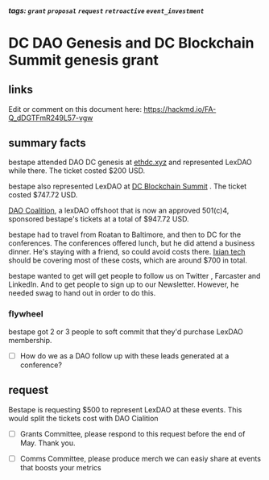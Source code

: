 ##### tags: `grant` `proposal` `request` `retroactive` `event_investment`

# DC DAO Genesis and DC Blockchain Summit genesis grant

## links

Edit or comment on this document here: https://hackmd.io/FA-Q_dDGTFmR249L57-vgw

## summary facts

bestape attended DAO DC genesis at [ethdc.xyz](ethdc.xyz) and represented LexDAO while there. The ticket costed $200 USD.

bestape also represented LexDAO at [DC Blockchain Summit](https://dcblockchainsummit.com/) . The ticket costed $747.72 USD.

[DAO Coalition](https://daocoalition.org), a lexDAO offshoot that is now an approved 501(c)4, sponsored bestape's tickets at a total of $947.72 USD.

bestape had to travel from Roatan to Baltimore, and then to DC for the conferences. The conferences offered lunch, but he did attend a business dinner. He's staying with a friend, so could avoid costs there. [Ixian tech](https://ixian.tech) should be covering most of these costs, which are around $700 in total.

bestape wanted to get will get people to follow us on Twitter , Farcaster and LinkedIn. And to get people to sign up to our Newsletter. However, he needed swag to hand out in order to do this.

### flywheel

bestape got 2 or 3 people to soft commit that they'd purchase LexDAO membership.

- [ ] How do we as a DAO follow up with these leads generated at a conference?

## request

Bestape is requesting $500 to represent LexDAO at these events. This would split the tickets cost with DAO Cialition

- [ ] Grants Committee, please respond to this request before the end of May. Thank you.

- [ ] Comms Committee, please produce merch we can easiy share at events that boosts your metrics
